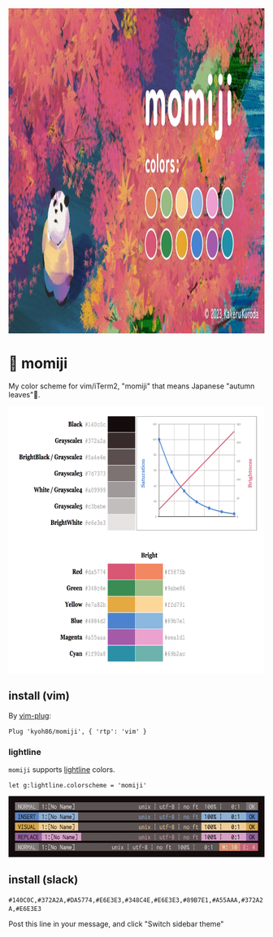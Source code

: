 <img alt="" src="./momiji.png?raw=true" width="1280" height="640">

# 🍁 momiji

My color scheme for vim/iTerm2, "momiji" that means Japanese "autumn leaves"🍂.

<img alt="ANSI Colors" src="./momiji-colors.png?raw=true" width="675" height="526">

## install (vim)

By [vim-plug](https://github.com/junegunn/vim-plug):

```
Plug 'kyoh86/momiji', { 'rtp': 'vim' }
```

### lightline

`momiji` supports [lightline](https://github.com/itchyny/lightline.vim) colors.

```
let g:lightline.colorscheme = 'momiji'
```

<img alt="lightline" src="./momiji-lightline.png?raw=true" width="600" height="120">

## install (slack)

`#140C0C,#372A2A,#DA5774,#E6E3E3,#348C4E,#E6E3E3,#89B7E1,#A55AAA,#372A2A,#E6E3E3`

Post this line in your message, and click "Switch sidebar theme"
